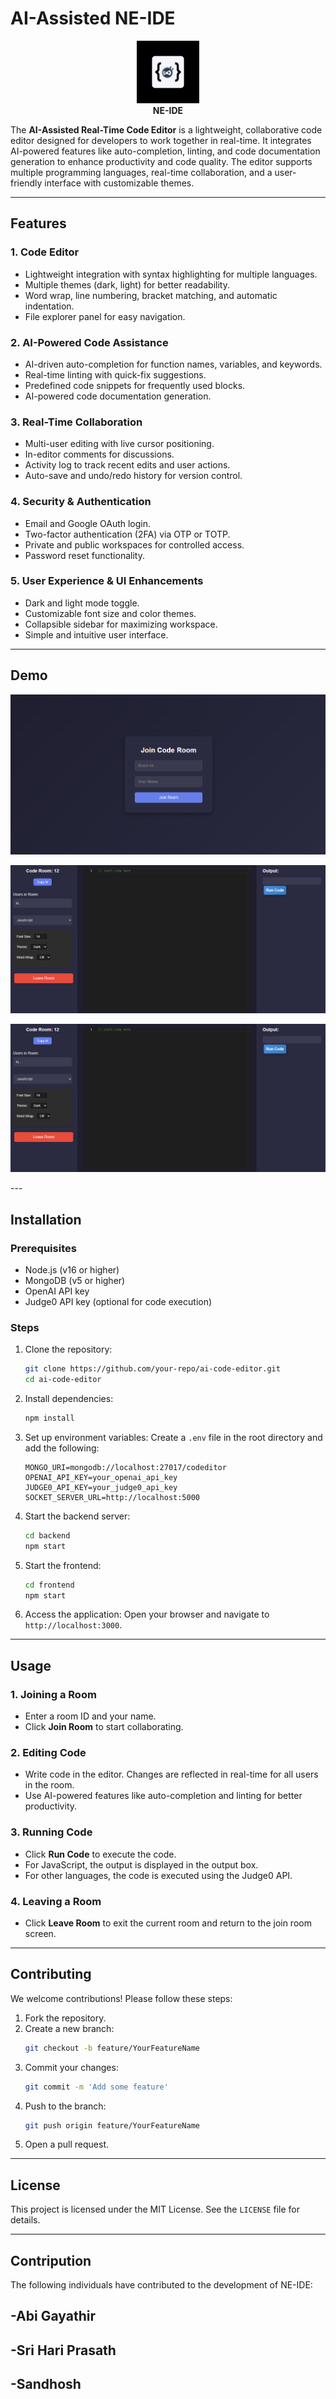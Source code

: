 # AI-Assisted NE-IDE 

<p align="center">
  <img src="readme/code.png" alt="NE-IDE Logo" width="100">
  <br>
  <strong>NE-IDE</strong>
</p>

The **AI-Assisted Real-Time Code Editor** is a lightweight, collaborative code editor designed for developers to work together in real-time. It integrates AI-powered features like auto-completion, linting, and code documentation generation to enhance productivity and code quality. The editor supports multiple programming languages, real-time collaboration, and a user-friendly interface with customizable themes.

---

## Features

### 1. **Code Editor**
- Lightweight integration with syntax highlighting for multiple languages.
- Multiple themes (dark, light) for better readability.
- Word wrap, line numbering, bracket matching, and automatic indentation.
- File explorer panel for easy navigation.

### 2. **AI-Powered Code Assistance**
- AI-driven auto-completion for function names, variables, and keywords.
- Real-time linting with quick-fix suggestions.
- Predefined code snippets for frequently used blocks.
- AI-powered code documentation generation.

### 3. **Real-Time Collaboration**
- Multi-user editing with live cursor positioning.
- In-editor comments for discussions.
- Activity log to track recent edits and user actions.
- Auto-save and undo/redo history for version control.

### 4. **Security & Authentication**
- Email and Google OAuth login.
- Two-factor authentication (2FA) via OTP or TOTP.
- Private and public workspaces for controlled access.
- Password reset functionality.

### 5. **User Experience & UI Enhancements**
- Dark and light mode toggle.
- Customizable font size and color themes.
- Collapsible sidebar for maximizing workspace.
- Simple and intuitive user interface.

---

## Demo

<p align="center">
  <img src="readme/1.png" alt="Demo" >
  <br>
  
</p>
<p align="center">
  <img src="readme/2.png" alt="Demo" >
  <br>
  
</p>
<p align="center">
  <img src="readme/2.png" alt="Demo" >
  <br>
  
</p>
---

## Installation

### Prerequisites
- Node.js (v16 or higher)
- MongoDB (v5 or higher)
- OpenAI API key
- Judge0 API key (optional for code execution)

### Steps
1. Clone the repository:
   ```bash
   git clone https://github.com/your-repo/ai-code-editor.git
   cd ai-code-editor
   ```
2. Install dependencies:
   ```bash
   npm install
   ```
3. Set up environment variables:
   Create a `.env` file in the root directory and add the following:
   ```env
   MONGO_URI=mongodb://localhost:27017/codeditor
   OPENAI_API_KEY=your_openai_api_key
   JUDGE0_API_KEY=your_judge0_api_key
   SOCKET_SERVER_URL=http://localhost:5000
   ```
4. Start the backend server:
   ```bash
   cd backend
   npm start
   ```
5. Start the frontend:
   ```bash
   cd frontend
   npm start
   ```
6. Access the application:
   Open your browser and navigate to `http://localhost:3000`.

---

## Usage

### 1. **Joining a Room**
- Enter a room ID and your name.
- Click **Join Room** to start collaborating.

### 2. **Editing Code**
- Write code in the editor. Changes are reflected in real-time for all users in the room.
- Use AI-powered features like auto-completion and linting for better productivity.

### 3. **Running Code**
- Click **Run Code** to execute the code.
- For JavaScript, the output is displayed in the output box.
- For other languages, the code is executed using the Judge0 API.

### 4. **Leaving a Room**
- Click **Leave Room** to exit the current room and return to the join room screen.

---

## Contributing

We welcome contributions! Please follow these steps:

1. Fork the repository.
2. Create a new branch:
   ```bash
   git checkout -b feature/YourFeatureName
   ```
3. Commit your changes:
   ```bash
   git commit -m 'Add some feature'
   ```
4. Push to the branch:
   ```bash
   git push origin feature/YourFeatureName
   ```
5. Open a pull request.

---

## License

This project is licensed under the MIT License. See the `LICENSE` file for details.

---
## Contripution

The following individuals have contributed to the development of NE-IDE:

 -Abi Gayathir
---
 -Sri Hari Prasath
---
 -Sandhosh
---


